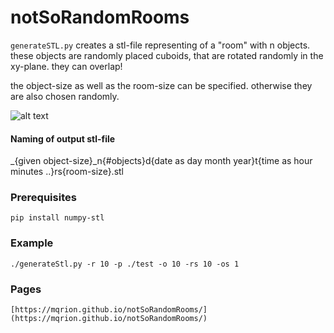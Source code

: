 # notSoRandomRooms

`generateSTL.py` creates a stl-file representing of a "room" with n objects. these objects are randomly placed cuboids, that are rotated randomly in the xy-plane. they can overlap! 

the object-size as well as the room-size can be specified. otherwise they are also chosen randomly.

![alt text](https://github.com/greeeentea/randomCubes/blob/main/img/randomroom.png?raw=true)

#### Naming of output stl-file

_{given object-size}_n{#objects}d{date as day month year}t{time as hour minutes ..}rs{room-size}.stl

### Prerequisites

    pip install numpy-stl
    
### Example

    ./generateStl.py -r 10 -p ./test -o 10 -rs 10 -os 1
    
### Pages

    [https://mqrion.github.io/notSoRandomRooms/](https://mqrion.github.io/notSoRandomRooms/)
    
    


